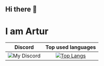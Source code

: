 ## Hi there 👋
# I am Artur

Discord             |  Top used languages
:-------------------------:|:-------------------------:
![My Discord](https://discord-readme-badge.vercel.app/api?id=<145508197032001536>) |  [![Top Langs](https://github-readme-stats-git-masterrstaa-rickstaa.vercel.app/api/top-langs/?username=megkadr&show_icons=true&theme=dark)](https://github.com/anuraghazra/github-readme-stats)


<!--
**megkadr/megkadr** is a ✨ _special_ ✨ repository because its `README.md` (this file) appears on your GitHub profile.

Here are some ideas to get you started:

- 🔭 I’m currently working on ...
- 🌱 I’m currently learning ...
- 👯 I’m looking to collaborate on ...
- 🤔 I’m looking for help with ...
- 💬 Ask me about ...
- 📫 How to reach me: ...
- 😄 Pronouns: ...
- ⚡ Fun fact: ...
-->
